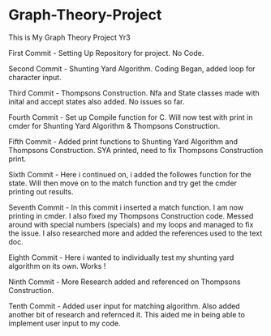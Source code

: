 # Graph-Theory-Project
This is My Graph Theory Project Yr3

First Commit - Setting Up Repository for project. No Code.

Second Commit - Shunting Yard Algorithm. Coding Began, added loop for character input. 

Third Commit - Thompsons Construction. Nfa and State classes made with inital and accept states also added. No issues so far.

Fourth Commit - Set up Compile function for C. Will now test with print in cmder for Shunting Yard Algorithm & Thompsons Construction.

Fifth Commit - Added print functions to Shunting Yard Algorithm and Thompsons Construction. SYA printed, need to fix Thompsons Construction print. 

Sixth Commit - Here i continued on, i added the followes function for the state. Will then move on to the match function and try get the cmder printing out results.

Seventh Commit - In this commit i inserted a match function. I am now printing in cmder. I also fixed my Thompsons Construction code. Messed around with special numbers (specials) and my loops and managed to fix the issue. I also researched more and added the references used to the text doc.

Eighth Commit - Here i wanted to individually test my shunting yard algorithm on its own. Works !

Ninth Commit - More Research added and referenced on Thompsons Construction. 

Tenth Commit - Added user input for matching algorithm. Also added another bit of research and refernced it. This aided me in being able to implement user input to my code.



